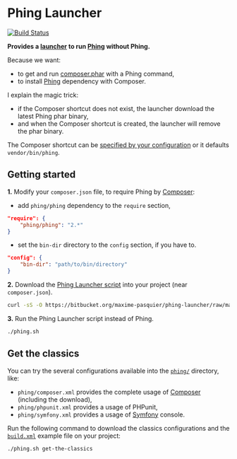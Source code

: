 Phing Launcher
==============
[![Build Status](https://travis-ci.org/maxime-pasquier/phing-launcher.svg)](https://travis-ci.org/maxime-pasquier/phing-launcher)

**Provides a [launcher][1] to run [Phing][2] without Phing.** 

Because we want:

- to get and run [composer.phar][3] with a Phing command,
- to install [Phing][2] dependency with Composer.

I explain the magic trick:

- if the Composer shortcut does not exist, the launcher download the latest Phing phar binary,
- and when the Composer shortcut is created, the launcher will remove the phar binary.

The Composer shortcut can be [specified by your configuration][8] or it defaults ``vendor/bin/phing``. 

Getting started
---------------
**1.** Modify your ``composer.json`` file, to require Phing by [Composer][3]:

- add ``phing/phing`` dependency to the ``require`` section,
```json
"require": {
    "phing/phing": "2.*"
}
```
- set the ``bin-dir`` directory to the ``config`` section, if you have to.
```json
"config": {
    "bin-dir": "path/to/bin/directory"
}
```

**2.** Download the [Phing Launcher script][4] into your project (near ``composer.json``).
```bash
curl -sS -O https://bitbucket.org/maxime-pasquier/phing-launcher/raw/master/phing.sh
```

**3.** Run the Phing Launcher script instead of Phing.
```bash
./phing.sh
```

Get the classics
----------------

You can try the several configurations available into the [``phing/``][5] directory, like:

- ``phing/composer.xml`` provides the complete usage of [Composer][3] (including the download),
- ``phing/phpunit.xml`` provides a usage of PHPunit,
- ``phing/symfony.xml`` provides a usage of [Symfony][6] console.

Run the following command to download the classics configurations and the [``build.xml``][7] example file on your project:
```bash
./phing.sh get-the-classics
```

  [1]: https://bitbucket.org/maxime-pasquier/phing-launcher
  [2]: http://www.phing.info/
  [3]: https://getcomposer.org/
  [4]: https://bitbucket.org/maxime-pasquier/phing-launcher/raw/master/phing.sh
  [5]: https://bitbucket.org/maxime-pasquier/phing-launcher/raw/master/phing/
  [6]: https://bitbucket.org/maxime-pasquier/fresh-symfony
  [7]: https://bitbucket.org/maxime-pasquier/phing-launcher/src/master/build.xml
  [8]: https://getcomposer.org/doc/articles/vendor-binaries.md#can-vendor-binaries-be-installed-somewhere-other-than-vendor-bin-
